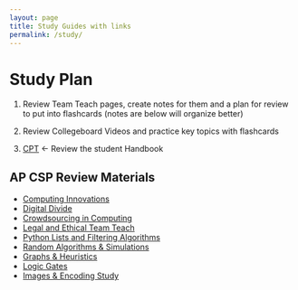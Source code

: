 ```yaml
---
layout: page
title: Study Guides with links
permalink: /study/
---
```


# Study Plan

1. Review Team Teach pages, create notes for them and a plan for review to put into flashcards (notes are below will organize better)

2. Review Collegeboard Videos and practice key topics with flashcards

3. [CPT](https://apcentral.collegeboard.org/media/pdf/ap-csp-student-task-directions.pdf) <- Review the student Handbook

## AP CSP Review Materials

* [Computing Innovations](https://dakshag001.github.io/dakshaggCSP_2025/2025/04/04/first_IPYNB_2_.html)
* [Digital Divide](https://dakshag001.github.io/dakshaggCSP_2025/2025/04/04/second_IPYNB_2_.html)
* [Crowdsourcing in Computing](https://dakshag001.github.io/dakshaggCSP_2025/2025/04/04/third_IPYNB_2_.html)
* [Legal and Ethical Team Teach](https://dakshag001.github.io/dakshaggCSP_2025/2025/04/04/fourth_IPYNB_2_.html)
* [Python Lists and Filtering Algorithms](https://dakshag001.github.io/dakshaggCSP_2025/2025/04/04/fifth_IPYNB_2_.html)
* [Random Algorithms & Simulations](https://dakshag001.github.io/dakshaggCSP_2025/2025/04/04/sixth_IPYNB_2_.html)
* [Graphs & Heuristics](https://dakshag001.github.io/dakshaggCSP_2025/2025/04/04/seventh_IPYNB_2_.html)
* [Logic Gates](https://dakshag001.github.io/dakshaggCSP_2025/2025/04/04/eigth_IPYNB_2_.html)
* [Images & Encoding Study](https://dakshag001.github.io/dakshaggCSP_2025/2025/04/04/ninth_IPYNB_2_.html)
